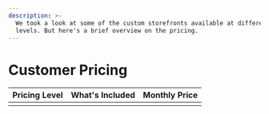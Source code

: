 ```yaml
---
description: >-
  We took a look at some of the custom storefronts available at different
  levels. But here's a brief overview on the pricing.
---
```


# Customer Pricing

| **Pricing Level** | **What's Included** | **Monthly Price** |
| :--- | :--- | :--- |
|  |  |  |

